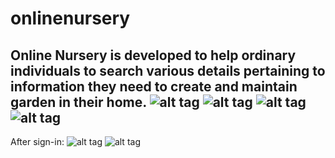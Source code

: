 # onlinenursery
Online Nursery is developed to help ordinary individuals to search various details pertaining to information they need to create and maintain garden in their home.
![alt tag](https://66.media.tumblr.com/ef7603da66f4cc30d85983e8ac84f626/tumblr_o7fq8wjIPK1vo81nho1_1280.png)
![alt tag](https://67.media.tumblr.com/71d048508ed627f23ab7cf22a822e274/tumblr_o7fuz1wJ9U1vo81nho1_1280.png)
![alt tag](https://67.media.tumblr.com/8b133ef72c3f00cf5eb82f388aa96332/tumblr_o7fpr31W2H1vo81nho1_1280.png)
![alt tag](https://66.media.tumblr.com/8bf0cae6b74c19b1733ab34a76fc72d9/tumblr_o7fuz1wJ9U1vo81nho2_540.png)
----
After sign-in:
![alt tag](https://67.media.tumblr.com/2f6807167dbe81a3ee8a4ab01e5214e4/tumblr_o7fuz1wJ9U1vo81nho5_540.png)
![alt tag](https://65.media.tumblr.com/7046ac77232fedb66d679b56a7b825f9/tumblr_o7fuz1wJ9U1vo81nho4_1280.png)
